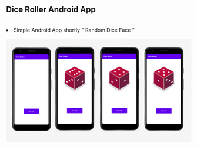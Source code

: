 ## Dice Roller Android App
<br>
 <li> Simple Android App shortly " Random Dice Face "  </li>
 <br>
 <img src="im1.png">
